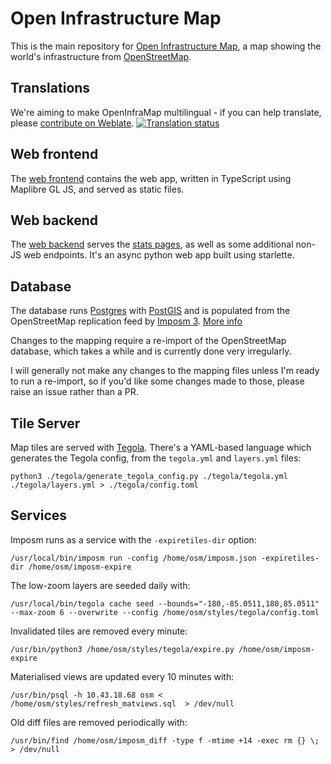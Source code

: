 # Open Infrastructure Map
This is the main repository for [Open Infrastructure Map](https://openinframap.org), a map showing the world's
infrastructure from [OpenStreetMap](https://www.openstreetmap.org).

## Translations
We're aiming to make OpenInfraMap multilingual - if you can help translate, please
[contribute on Weblate](https://hosted.weblate.org/engage/open-infrastructure-map/).
[![Translation status](https://hosted.weblate.org/widget/open-infrastructure-map/multi-auto.svg)](https://hosted.weblate.org/engage/open-infrastructure-map/)

## Web frontend

The [web frontend](web) contains the web app, written in TypeScript using Maplibre GL JS, and served as static files.

## Web backend

The [web backend](web-backend) serves the [stats pages](https://openinframap.org/stats), as well as
some additional non-JS web endpoints. It's an async python web app built using starlette.

## Database

The database runs [Postgres](https://www.postgresql.org/) with [PostGIS](https://postgis.net/) and
is populated from the OpenStreetMap replication feed by [Imposm 3](https://imposm.org/docs/imposm3/latest/).
[More info](./imposm)

Changes to the mapping require a re-import of the OpenStreetMap database, which takes
a while and is currently done very irregularly.

I will generally not make any changes to the mapping files unless I'm ready to run a re-import, so if you'd like some changes made to those, please raise an issue rather than a PR.

## Tile Server

Map tiles are served with [Tegola](https://tegola.io/). There's a YAML-based language
which generates the Tegola config, from the `tegola.yml` and `layers.yml` files:

`python3 ./tegola/generate_tegola_config.py ./tegola/tegola.yml ./tegola/layers.yml > ./tegola/config.toml`

## Services

Imposm runs as a service with the `-expiretiles-dir` option:

	/usr/local/bin/imposm run -config /home/osm/imposm.json -expiretiles-dir /home/osm/imposm-expire

The low-zoom layers are seeded daily with:

	/usr/local/bin/tegola cache seed --bounds="-180,-85.0511,180,85.0511" --max-zoom 6 --overwrite --config /home/osm/styles/tegola/config.toml

Invalidated tiles are removed every minute:

	/usr/bin/python3 /home/osm/styles/tegola/expire.py /home/osm/imposm-expire

Materialised views are updated every 10 minutes with:

	/usr/bin/psql -h 10.43.18.68 osm < /home/osm/styles/refresh_matviews.sql  > /dev/null

Old diff files are removed periodically with:

	/usr/bin/find /home/osm/imposm_diff -type f -mtime +14 -exec rm {} \; > /dev/null
